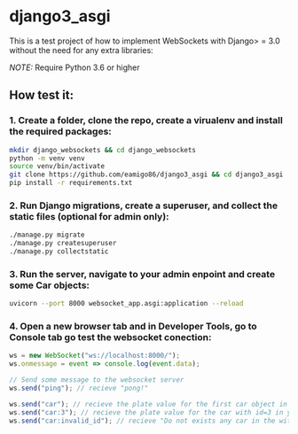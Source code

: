 # django3_asgi

This is a test project of how to implement WebSockets with Django> = 3.0 without the need for any extra libraries:

_NOTE:_ Require Python 3.6 or higher

## How test it:

### 1. Create a folder, clone the repo, create a virualenv and install the required packages:

```bash
mkdir django_websockets && cd django_websockets
python -m venv venv
source venv/bin/activate
git clone https://github.com/eamigo86/django3_asgi && cd django3_asgi
pip install -r requirements.txt
```

### 2. Run Django migrations, create a superuser, and collect the static files (optional for admin only):

```bash
./manage.py migrate
./manage.py createsuperuser
./manage.py collectstatic
```

### 3. Run the server, navigate to your admin enpoint and create some Car objects:

```bash
uvicorn --port 8000 websocket_app.asgi:application --reload
```

### 4. Open a new browser tab and in Developer Tools, go to Console tab go test the websocket conection:

```javascript
ws = new WebSocket("ws://localhost:8000/");
ws.onmessage = event => console.log(event.data);

// Send some message to the websocket server
ws.send("ping"); // recieve "pong!"

ws.send("car"); // recieve the plate value for the first car object in db
ws.send("car:3"); // recieve the plate value for the car with id=3 in your db
ws.send("car:invalid_id"); // recieve "Do not exists any car in the with id 'invalid_id'"
```
